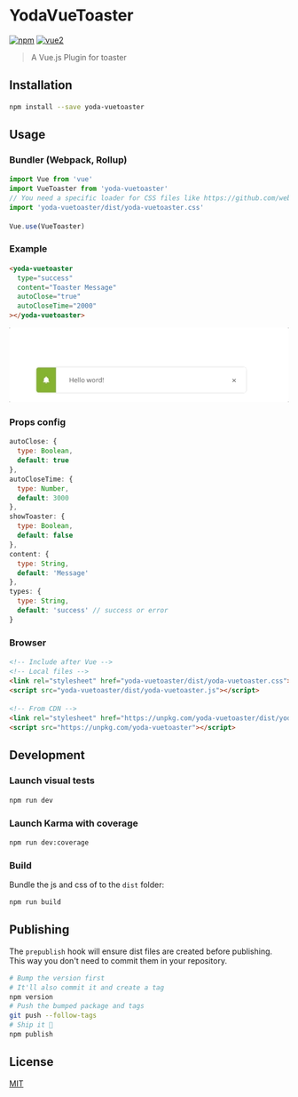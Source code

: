 # YodaVueToaster

[![npm](https://img.shields.io/npm/v/yoda-vuetoaster.svg)](https://www.npmjs.com/package/yoda-vuetoaster) [![vue2](https://img.shields.io/badge/vue-2.x-brightgreen.svg)](https://vuejs.org/)

> A Vue.js Plugin for toaster

## Installation

```bash
npm install --save yoda-vuetoaster
```

## Usage

### Bundler (Webpack, Rollup)

```js
import Vue from 'vue'
import VueToaster from 'yoda-vuetoaster'
// You need a specific loader for CSS files like https://github.com/webpack/css-loader
import 'yoda-vuetoaster/dist/yoda-vuetoaster.css'

Vue.use(VueToaster)
```

### Example

```html
<yoda-vuetoaster
  type="success"
  content="Toaster Message"
  autoClose="true"
  autoCloseTime="2000"
></yoda-vuetoaster>
```

![](img/preview.gif)

### Props config

```js
autoClose: {
  type: Boolean,
  default: true
},
autoCloseTime: {
  type: Number,
  default: 3000
},
showToaster: {
  type: Boolean,
  default: false
},
content: {
  type: String,
  default: 'Message'
},
types: {
  type: String,
  default: 'success' // success or error
}

```


### Browser

```html
<!-- Include after Vue -->
<!-- Local files -->
<link rel="stylesheet" href="yoda-vuetoaster/dist/yoda-vuetoaster.css"></link>
<script src="yoda-vuetoaster/dist/yoda-vuetoaster.js"></script>

<!-- From CDN -->
<link rel="stylesheet" href="https://unpkg.com/yoda-vuetoaster/dist/yoda-vuetoaster.css"></link>
<script src="https://unpkg.com/yoda-vuetoaster"></script>
```

## Development

### Launch visual tests

```bash
npm run dev
```

### Launch Karma with coverage

```bash
npm run dev:coverage
```

### Build

Bundle the js and css of to the `dist` folder:

```bash
npm run build
```


## Publishing

The `prepublish` hook will ensure dist files are created before publishing. This
way you don't need to commit them in your repository.

```bash
# Bump the version first
# It'll also commit it and create a tag
npm version
# Push the bumped package and tags
git push --follow-tags
# Ship it 🚀
npm publish
```

## License

[MIT](http://opensource.org/licenses/MIT)
